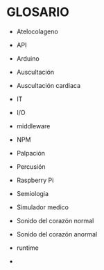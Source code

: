# GLOSARIO

* Atelocolageno 
* API
* Arduino
* Auscultación 
* Auscultación cardiaca
* IT
* I\/O
* middleware 

* NPM
* Palpación

* Percusión

* Raspberry Pi
* Semiologia
* Simulador medico
* Sonido del corazón normal
* Sonido del corazón anormal
* runtime
* 


